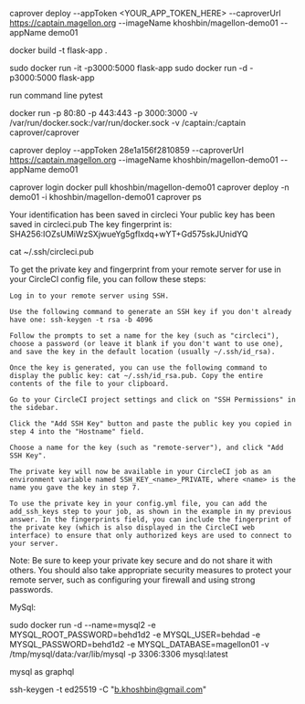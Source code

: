 
caprover deploy --appToken <YOUR_APP_TOKEN_HERE> --caproverUrl https://captain.magellon.org --imageName khoshbin/magellon-demo01 --appName demo01

docker build -t flask-app .

sudo docker run -it -p3000:5000 flask-app
sudo docker run -d -p3000:5000 flask-app

run command line pytest




docker run -p 80:80 -p 443:443 -p 3000:3000 -v /var/run/docker.sock:/var/run/docker.sock -v /captain:/captain caprover/caprover

caprover deploy --appToken 28e1a156f2810859 --caproverUrl https://captain.magellon.org --imageName khoshbin/magellon-demo01 --appName demo01

caprover login
docker pull khoshbin/magellon-demo01
caprover deploy -n demo01 -i khoshbin/magellon-demo01
caprover ps

Your identification has been saved in circleci
Your public key has been saved in circleci.pub
The key fingerprint is:
SHA256:IOZsUMiWzSXjwueYg5gfIxdq+wYT+Gd575skJUnidYQ

cat ~/.ssh/circleci.pub

To get the private key and fingerprint from your remote server for use in your CircleCI config file, you can follow these steps:

    Log in to your remote server using SSH.

    Use the following command to generate an SSH key if you don't already have one: ssh-keygen -t rsa -b 4096

    Follow the prompts to set a name for the key (such as "circleci"), choose a password (or leave it blank if you don't want to use one), and save the key in the default location (usually ~/.ssh/id_rsa).

    Once the key is generated, you can use the following command to display the public key: cat ~/.ssh/id_rsa.pub. Copy the entire contents of the file to your clipboard.

    Go to your CircleCI project settings and click on "SSH Permissions" in the sidebar.

    Click the "Add SSH Key" button and paste the public key you copied in step 4 into the "Hostname" field.

    Choose a name for the key (such as "remote-server"), and click "Add SSH Key".

    The private key will now be available in your CircleCI job as an environment variable named SSH_KEY_<name>_PRIVATE, where <name> is the name you gave the key in step 7.

    To use the private key in your config.yml file, you can add the add_ssh_keys step to your job, as shown in the example in my previous answer. In the fingerprints field, you can include the fingerprint of the private key (which is also displayed in the CircleCI web interface) to ensure that only authorized keys are used to connect to your server.

Note: Be sure to keep your private key secure and do not share it with others. You should also take appropriate security measures to protect your remote server, such as configuring your firewall and using strong passwords.


MySql:

sudo docker run -d --name=mysql2 -e MYSQL_ROOT_PASSWORD=behd1d2 -e MYSQL_USER=behdad -e MYSQL_PASSWORD=behd1d2 -e MYSQL_DATABASE=magellon01 -v /tmp/mysql/data:/var/lib/mysql -p 3306:3306 mysql:latest

mysql as graphql 

ssh-keygen -t ed25519 -C "b.khoshbin@gmail.com"
